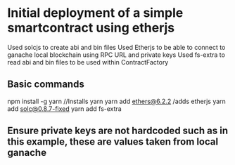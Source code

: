 # Initial deployment of a simple smartcontract using etherjs

Used solcjs to create abi and bin files
Used Etherjs to be able to connect to ganache local blockchain using RPC URL and private keys
Used fs-extra to read abi and bin files to be used within ContractFactory

## Basic commands

npm install -g yarn //Installs yarn
yarn add ethers@6.2.2 /adds etherjs
yarn add solc@0.8.7-fixed
yarn add fs-extra

## Ensure private keys are not hardcoded such as in this example, these are values taken from local ganache
